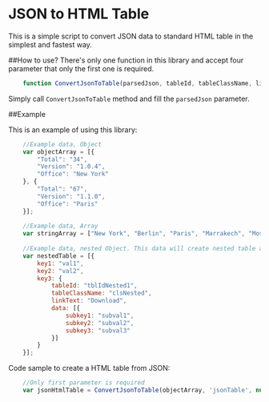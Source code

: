 JSON to HTML Table
==================

This is a simple script to convert JSON data to standard HTML table in the simplest and fastest way.

##How to use?
There's only one function in this library and accept four parameter that only the first one is required.
    
```javascript
    function ConvertJsonToTable(parsedJson, tableId, tableClassName, linkText)
```
    
Simply call `ConvertJsonToTable` method and fill the `parsedJson` parameter.  

##Example

This is an example of using this library:  

```javascript
    //Example data, Object 
    var objectArray = [{
        "Total": "34",
        "Version": "1.0.4",
        "Office": "New York"
    }, {
        "Total": "67",
        "Version": "1.1.0",
        "Office": "Paris"
    }];
    
    //Example data, Array
    var stringArray = ["New York", "Berlin", "Paris", "Marrakech", "Moscow"];
    
    //Example data, nested Object. This data will create nested table also.
    var nestedTable = [{
        key1: "val1",
        key2: "val2",
        key3: {
            tableId: "tblIdNested1",
            tableClassName: "clsNested",
            linkText: "Download",
            data: [{
                subkey1: "subval1",
                subkey2: "subval2",
                subkey3: "subval3"
            }]
        }
    }];
```

Code sample to create a HTML table from JSON:

```javascript
    //Only first parameter is required
    var jsonHtmlTable = ConvertJsonToTable(objectArray, 'jsonTable', null, 'Download');
```

